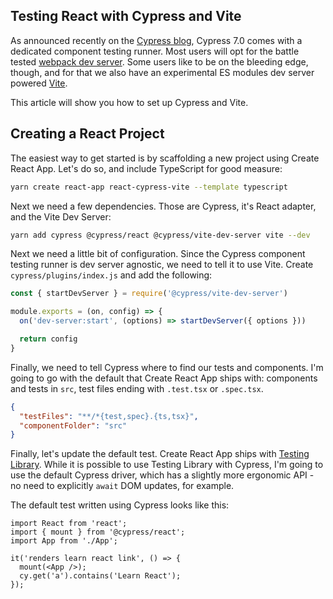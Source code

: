 ## Testing React with Cypress and Vite

As announced recently on the [Cypress blog](https://www.cypress.io/blog/2021/04/06/introducing-the-cypress-component-test-runner/), Cypress 7.0 comes with a dedicated component testing runner. Most users will opt for the battle tested [webpack dev server](https://www.cypress.io/blog/2021/04/06/cypress-component-testing-react/). Some users like to be on the bleeding edge, though, and for that we also have an experimental ES modules dev server powered [Vite](https://vitejs.dev/).

This article will show you how to set up Cypress and Vite.

## Creating a React Project

The easiest way to get started is by scaffolding a new project using Create React App. Let's do so, and include TypeScript for good measure:

```sh
yarn create react-app react-cypress-vite --template typescript
```

Next we need a few dependencies. Those are Cypress, it's React adapter, and the Vite Dev Server:

```sh
yarn add cypress @cypress/react @cypress/vite-dev-server vite --dev
```

Next we need a little bit of configuration. Since the Cypress component testing runner is dev server agnostic, we need to tell it to use Vite. Create `cypress/plugins/index.js` and add the following:

```js
const { startDevServer } = require('@cypress/vite-dev-server')

module.exports = (on, config) => {
  on('dev-server:start', (options) => startDevServer({ options }))

  return config
}
```

Finally, we need to tell Cypress where to find our tests and components. I'm going to go with the default that Create React App ships with: components and tests in `src`, test files ending with `.test.tsx` or `.spec.tsx`.

```json
{
  "testFiles": "**/*{test,spec}.{ts,tsx}",
  "componentFolder": "src"
}
```

Finally, let's update the default test. Create React App ships with [Testing Library](https://testing-library.com/). While it is possible to use Testing Library with Cypress, I'm going to use the default Cypress driver, which has a slightly more ergonomic API - no need to explicitly `await` DOM updates, for example. 

The default test written using Cypress looks like this:

```tsx
import React from 'react';
import { mount } from '@cypress/react';
import App from './App';

it('renders learn react link', () => {
  mount(<App />);
  cy.get('a').contains('Learn React');
});
```
